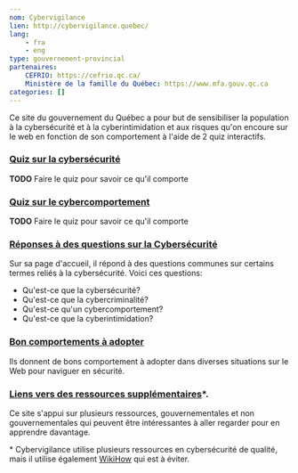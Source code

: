 ```yaml
---
nom: Cybervigilance
lien: http://cybervigilance.quebec/
lang:
    - fra
    - eng
type: gouvernement-provincial
partenaires:
    CEFRIO: https://cefrio.qc.ca/
    Ministère de la famille du Québec: https://www.mfa.gouv.qc.ca
categories: []
---
```

Ce site du gouvernement du Québec a pour but de sensibiliser la population à la cybersécurité et à la cyberintimidation et aux risques qu'on encoure sur le web en fonction de son comportement à l'aide de 2 quiz interactifs.

### [Quiz sur la cybersécurité](http://cybervigilance.quebec/cybersecurite.php)
**TODO** Faire le quiz pour savoir ce qu'il comporte

### [Quiz sur le cybercomportement](http://cybervigilance.quebec/cybercomportement.php)
**TODO** Faire le quiz pour savoir ce qu'il comporte

### [Réponses à des questions sur la Cybersécurité](http://cybervigilance.quebec/index.php)
Sur sa page d'accueil, il répond à des questions communes sur certains termes reliés à la cybersécurité. Voici ces questions:
* Qu'est-ce que la cybersécurité?
* Qu'est-ce que la cybercriminalité?
* Qu'est-ce qu'un cybercomportement?
* Qu'est-ce que la cyberintimidation?

### [Bon comportements à adopter](http://cybervigilance.quebec/pourensavoirplus.php)
Ils donnent de bons comportement à adopter dans diverses situations sur le Web pour naviguer en sécurité.

### [Liens vers des ressources supplémentaires](http://cybervigilance.quebec/pourensavoirplus.php)\*.
Ce site s'appui sur plusieurs ressources, gouvernementales et non gouvernementales qui peuvent être intéressantes à aller regarder pour en apprendre davantage.

\* Cybervigilance utilise plusieurs ressources en cybersécurité de qualité, mais il utilise également [WikiHow](https://www.wikihow.com) qui est à éviter.
